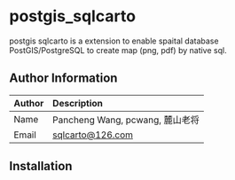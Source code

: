 # postgis_sqlcarto

postgis sqlcarto is a extension to enable spaital database PostGIS/PostgreSQL to create map (png, pdf) by native sql.


## Author Information

| Author      | Description | 
| :---        |    :----   | 
| Name        | Pancheng Wang, pcwang, 麓山老将        | 
| Email       | sqlcarto@126.com        | 

## Installation